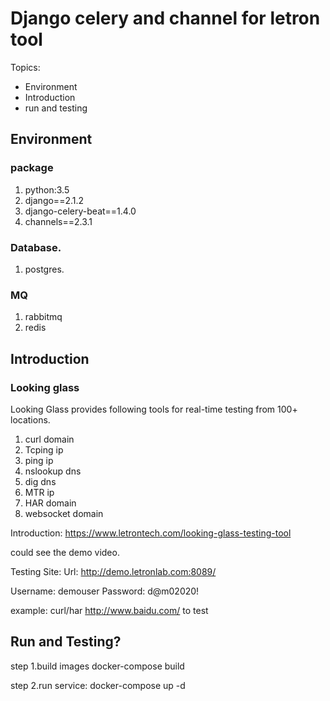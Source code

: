 #  Django celery and channel for letron tool

Topics:
- Environment
- Introduction
- run and testing

## Environment
### package
1. python:3.5
1. django==2.1.2
1. django-celery-beat==1.4.0
1. channels==2.3.1
### Database.
1. postgres.

### MQ
1. rabbitmq
1. redis

## Introduction

### Looking glass ###
 Looking Glass provides following tools for real-time testing from 100+ locations.
  1. curl domain
  1. Tcping ip
  1. ping ip
  1. nslookup dns
  1. dig dns
  1. MTR ip
  1. HAR domain
  1. websocket domain
  
 Introduction:
 https://www.letrontech.com/looking-glass-testing-tool
 
 could see the demo video.
 
 Testing Site:
 Url: http://demo.letronlab.com:8089/
 
 Username: demouser
 Password: d@m02020!
 
 example:
 curl/har http://www.baidu.com/ to test

## Run and Testing?
step 1.build images
  docker-compose build
  
step 2.run service:
  docker-compose up -d

